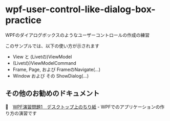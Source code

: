 # wpf-user-control-like-dialog-box-practice

WPFのダイアログボックスのようなユーザーコントロールの作成の練習  

このサンプルでは、以下の使い方が示されます

* View と (Livetの)ViewModel
* (Livetの)ViewModelCommand
* Frame, Page, および FrameのNavigate(...)
* Window および その ShowDialog(...)

## その他のお勧めのドキュメント

📖　[WPF演習問題1　デスクトップ上のちり紙](https://crieit.net/drafts/614605e2089e2) - WPFでのアプリケーションの作り方の演習です  
